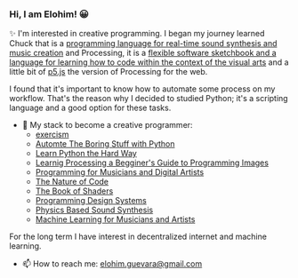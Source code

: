 ### Hi, I am Elohim! 😀
✨ I'm interested in creative programming. I began my journey learned Chuck that is a [programming  language for real-time sound synthesis and music creation](https://chuck.cs.princeton.edu) and Processing, it is a [flexible software sketchbook and a      language for learning how to code within the context of the visual arts](https://processing.org) and a little bit of [p5.js](https://p5js.org/) the version of Processing for the web.

I found that it's important to know how to automate some process on my workflow. That's the reason why I decided to studied Python; it's a scripting language and a good option for these tasks. 

- 🌱 My stack to become a creative programmer:
  * [exercism](https://exercism.org/)
  * [Automte The Boring Stuff with Python](https://automatetheboringstuff.com/)
  * [Learn Python the Hard Way](https://learnpythonthehardway.org/python3/)
  * [Learnig Processing a Begginer's Guide to Programming Images](http://learningprocessing.com/)
  * [Programming for Musicians and Digital Artists](https://www.manning.com/books/programming-for-musicians-and-digital-artists#:~:text=Programming%20for%20Musicians%20and%20Digital%20Artists%20offers%20a%20complete%20introduction,learn%20to%20program%20using%20ChucK.)
  * [The Nature of Code](https://natureofcode.com/)
  * [The Book of Shaders](https://thebookofshaders.com)
  * [Programming Design Systems](https://programmingdesignsystems.com/introduction/)
  * [Physics Based Sound Synthesis](https://www.kadenze.com/courses/physics-based-sound-synthesis-for-games-and-interactive-systems-iv/info)
  * [Machine Learning for Musicians and Artists](https://www.kadenze.com/courses/machine-learning-for-musicians-and-artists-v/info)
    


For the long term I have interest in decentralized internet and machine learning. 

- 📫 How to reach me: elohim.guevara@gmail.com

<!--
**elohimgv/elohimgv** is a ✨ _special_ ✨ repository because its `README.md` (this file) appears on your GitHub profile.

Here are some ideas to get you started:

- 🔭 I’m currently working on ...
- 👯 I’m looking to collaborate on ...
- 🤔 I’m looking for help with ...
- 💬 Ask me about ...
- 📫 How to reach me: ...
- 😄 Pronouns: ...
- ⚡ Fun fact: ...
-->
